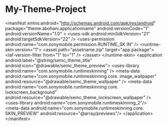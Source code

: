 # My-Theme-Project
&lt;manifest xmlns:android="http://schemas.android.com/apk/res/android" package="theme.abohani.applicationname" android:versionCode="1" android:versionName="1.0" >  &lt;uses-sdk android:minSdkVersion="21" android:targetSdkVersion="22" />  &lt;uses-permission android:name="com.sonymobile.permission.RUNTIME_SK IN" />  &lt;runtime-skin version="1"> &lt;asset path="assetname.zip" target="app.package"> &lt;laf-version-filter from="1" to="1" /> &lt;/asset> &lt;/runtime-skin> &lt;application  android:label="@string/semc_theme_title"  android:icon="@drawable/semc_theme_preview">  &lt;uses-library android:name="com.sonymobile.runtimeskinning" />   &lt;meta-data  android:name="com.sonymobile.runtimeskinning.core. image_wallpaper"  android:resource="@drawable/semc_theme_wallpaper" />  &lt;meta-data  android:name="com.sonymobile.runtimeskinning.core. lockscreen_background"  android:resource="@drawable/semc_theme_lockscreen_wallpaper" />  &lt;uses-library android:name="com.sonymobile.runtimeskinning_2"/>  &lt;meta-data android:name="com.sonymobile.runtimeskinning.core. SKIN_PREVIEW"  android:resource="@array/previews"/>  &lt;/application>  &lt;/manifest>
